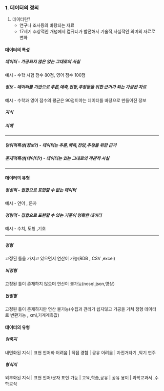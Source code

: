 
### 1. 데이터의 정의
1. 데이터란? 
	- 연구나 조사등의 바탕되는 자료
	- 17세기 추상적인 개념에서 컴퓨터가 발전해서 기술적,사실적인 의미의 자료로 변화


####  데이터의 특성
##### 데이터 - 가공되지 않은 있는 그대로의 사실 
예시 - 수학 시험 점수 80점, 영어 점수 100점
##### 정보 - 데이터를 기반으로 추론,예측,전망,추정등을 위한 근거가 되는 가공된 자료
예시 - 수학과 영어 점수의 평균은 90점이야는 데이터를 바탕으로 만들어진 정보
##### 지식
##### 지혜
----
##### 당위적특성(정보?) - 데이터는 추론,예측,전망,추정을 위한 근거 
##### 존재적특성(데이터?) - 데이터는 있는 그대로의 객관적 사실 
---- 
#### 데이터의 유형
##### 정성적 - 집합으로 표현할 수 없는 데이터
예시 - 언어 , 문자
##### 정량적 - 집합으로 표현할 수 있는 기준이 명확한 데이터
예시 - 수치, 도형 ,기호

------- 
##### 정형 
고정된 틀을 가지고 있으면서 연산이 가능(RDB , CSV ,excel)
##### 비정형 
고정된 틀이 존재하지 않으며 연산이 불가능(nosql,json,영상)
##### 반정형 
고정된 틀이 존재하지만 연산 불가능(수집과 관리가 쉽지않고 가공을 거쳐 정형 데이터로 변환가능 , xml,기계계측값)
#### 데이터의 유형
##### 암묵지 
내면화된 지식 | 표현 언어화 어려움 | 직접 경험 | 공유 어려움 | 자전거타기 ,악기 연주
##### 형식지
외부화된 지식 | 표현 언어/문자 표현 가능 | 교육,학습,공유 | 공유 용이 | 과학교과서 ,수학공식 
